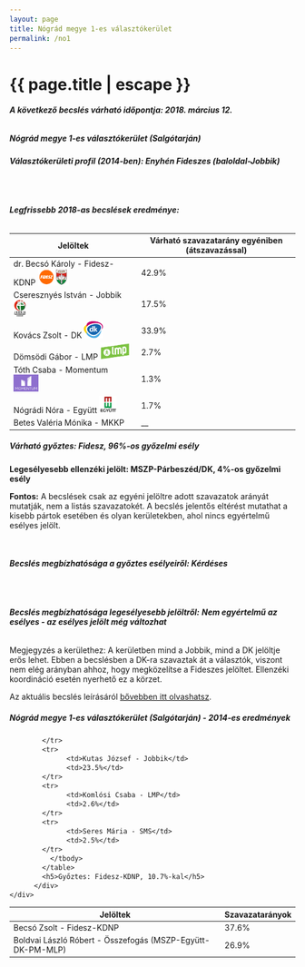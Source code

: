```yaml
---
layout: page
title: Nógrád megye 1-es választókerület
permalink: /no1
---
```


<h1 class="page-title">{{ page.title | escape }}</h1>

<div class="section">
    <div class="row">
          <div class="col s12"><h6><span><strong>A következő becslés várható időpontja: 2018. március 12.</strong></span></h6>
		  <h5>Nógrád megye 1-es választókerület (Salgótarján)</h5>
<h6><strong>Választókerületi profil (2014-ben): <span id="profil">Enyhén Fideszes (baloldal-Jobbik)</span></strong></h6>
<br/>
<h6><strong>Legfrissebb 2018-as becslések eredménye:</strong></h6>
<table class="striped">
              <thead>
                <tr>
                    <th>Jelöltek</th>
                    <th>Várható szavazatarány egyéniben (átszavazással)</th>
                </tr>
              </thead>
              <tbody>
             <tr>
                  <td>dr. Becsó Károly - Fidesz-KDNP <img src="images/fideszkdnp_logo.png" style="width:55px;height:30px;"></td>
				  <td id="id_fidesz">42.9%</td>
			</tr>
			<tr><td>Cseresznyés István - Jobbik <img src="images/jobbik_logo.png" style="width:23px;height:30px;"></td><td id="id_jobbik">17.5%</td></tr>
<tr>
                  <td>Kovács Zsolt - DK <img src="images/dk_logo.png" style="width:34px;height:30px;"></td>
				  <td id="id_baloldal">33.9%</td>
			</tr>
			<tr>
                  <td>Dömsödi Gábor - LMP <img src="images/lmp_logo.png" style="width:52px;height:30px;"></td>
				  <td id="lmp">2.7%</td>
			</tr>
			<tr>
				  <td>Tóth Csaba - Momentum <img src="images/momentum_logo.png" style="width:44px;height:30px;"></td>
				  <td id="id_momentum">1.3%</td>
			</tr>
<tr>
<td>Nógrádi Nóra -  Együtt <img src="images/egyutt_logo.png" style="width:31px;height:30px;"></td>
<td id="id_egyutt">1.7%</td>
</tr>       
<tr>
<td>Betes Valéria Mónika - MKKP</td>
<td id="id_egyeb">__</td>
</tr>           
              </tbody>
            </table>
			<h5>Várható győztes: <span id="gyoztes">Fidesz, </span><span id="esely">96%</span><span>-os győzelmi esély</span></h5>
			<p><strong>Legesélyesebb ellenzéki jelölt: <span id="masodik">MSZP-Párbeszéd/DK, </span><span id="esely2">4%</span><span>-os győzelmi esély</span></strong></p>
			
<p><strong>Fontos:</strong> A becslések csak az egyéni jelöltre adott szavazatok arányát mutatják, nem a listás szavazatokét. A becslés jelentős eltérést mutathat a kisebb pártok esetében és olyan kerületekben, ahol nincs egyértelmű esélyes jelölt.</p>
<br/>
			<h6><strong>Becslés megbízhatósága a győztes esélyeiről: Kérdéses</strong> </h6>
<br/><h6><strong>Becslés megbízhatósága legesélyesebb jelöltről:</strong> <strong><span id="biztos_jelolt">Nem egyértelmű az esélyes - az esélyes jelölt még változhat</span></strong></h6>
<p>Megjegyzés a kerülethez: A kerületben mind a Jobbik, mind a DK jelöltje erős lehet. Ebben a becslésben a DK-ra szavaztak át a választók, viszont nem elég arányban ahhoz, hogy megközelítse a Fideszes jelöltet. Ellenzéki koordináció esetén nyerhető ez a körzet.</p>
<p>Az aktuális becslés leírásáról <a href="../metodologia#0305">bővebben itt olvashatsz</a>.</p>
          </div>
    </div>
</div>

<div class="section">
    <div class="row">
          <div class="col s12">
		  <h5>Nógrád megye 1-es választókerület (Salgótarján) - 2014-es eredmények</h5>
            <table class="striped">
              <thead>
                <tr>
                    <th>Jelöltek</th>
                    <th>Szavazatarányok</th>
                </tr>
              </thead>
              <tbody>
             <tr>
                  <td>Becsó Zsolt - Fidesz-KDNP</td>
				  <td>37.6%</td>
			</tr>
			<tr>
			      <td>Boldvai László Róbert - Összefogás (MSZP-Együtt-DK-PM-MLP)</td>
				  <td>26.9%</td>
			      
			</tr>
			<tr>
			      <td>Kutas József - Jobbik</td>
				  <td>23.5%</td>
			</tr>
			<tr>
				  <td>Komlósi Csaba - LMP</td>
				  <td>2.6%</td>
			</tr>  
            <tr>
				  <td>Seres Mária - SMS</td>
				  <td>2.5%</td>
			</tr> 			
              </tbody>
            </table>
			<h5>Győztes: Fidesz-KDNP, 10.7%-kal</h5>
          </div>
    </div>
</div>
